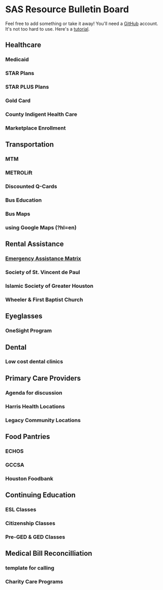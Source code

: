# SAS Resource Bulletin Board

Feel free to add something or take it away! You'll need a [GitHub](https://github.com/) account. It's not too hard to use. Here's a [tutorial](https://guides.github.com/activities/hello##world/).
	
## Healthcare
### Medicaid
### STAR Plans
### STAR PLUS Plans
### Gold Card
### County Indigent Health Care
### Marketplace Enrollment

## Transportation
### MTM
### METROLift
### Discounted Q-Cards
### Bus Education
### Bus Maps
### using Google Maps (?hl=en)

## Rental Assistance
### [Emergency Assistance Matrix]()
### Society of St. Vincent de Paul
### Islamic Society of Greater Houston
### Wheeler & First Baptist Church

## Eyeglasses
### OneSight Program

## Dental 
### Low cost dental clinics

## Primary Care Providers
### Agenda for discussion
### Harris Health Locations
### Legacy Community Locations

## Food Pantries
### ECHOS
### GCCSA
### Houston Foodbank

## Continuing Education
### ESL Classes
### Citizenship Classes
### Pre-GED & GED Classes

## Medical Bill Reconcilliation
### template for calling
### Charity Care Programs
